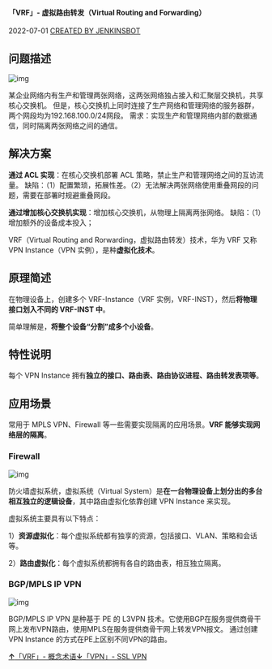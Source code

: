 #### 「VRF」- 虚拟路由转发（Virtual Routing and Forwarding）

 2022-07-01  [CREATED BY JENKINSBOT](https://blog.k4nz.com/category/from-jenkins-automation/)

## 问题描述

![img](https://wiki.k4nz.com/03.NETWORKING-OF-DATA-COMMUNICATION/2.DATA-COMMUNICATION-TECHNIQUE/VPN,_Virtual_Private_Network/VRF,_Virtual_Routing_and_Forwarding/pasted_image.png)

某企业网络内有生产和管理两张网络，这两张网络独占接入和汇聚层交换机，共享核心交换机。
但是，核心交换机上同时连接了生产网络和管理网络的服务器群，两个网段均为192.168.100.0/24网段。
需求：实现生产和管理网络内部的数据通信，同时隔离两张网络之间的通信。

## 解决方案

**通过 ACL 实现**：在核心交换机部署 ACL 策略，禁止生产和管理网络之间的互访流量。
缺陷：（1）配置繁琐，拓展性差。（2）无法解决两张网络使用重叠网段的问题，需要在部署时规避重叠网段。

**通过增加核心交换机实现**：增加核心交换机，从物理上隔离两张网络。
缺陷：（1）增加额外的设备成本投入；

VRF（Virtual Routing and Rorwarding，虚拟路由转发）技术，华为 VRF 又称 VPN Instance（VPN 实例），是种**虚拟化技术**。

## 原理简述

在物理设备上，创建多个 VRF-Instance（VRF 实例，VRF-INST），然后**将物理接口划入不同的 VRF-INST 中**。

简单理解是，**将整个设备“分割”成多个小设备**。

## 特性说明

每个 VPN Instance 拥有**独立的接口、路由表、路由协议进程、路由转发表项等**。

## 应用场景

常用于 MPLS VPN、Firewall 等一些需要实现隔离的应用场景。**VRF 能够实现网络层的隔离**。

### Firewall

![img](https://wiki.k4nz.com/03.NETWORKING-OF-DATA-COMMUNICATION/2.DATA-COMMUNICATION-TECHNIQUE/VPN,_Virtual_Private_Network/VRF,_Virtual_Routing_and_Forwarding/pasted_image003.png)

防火墙虚拟系统，虚拟系统（Virtual System）是**在一台物理设备上划分出的多台相互独立的逻辑设备**，其中路由虚拟化依靠创建 VPN Instance 来实现。

虚拟系统主要具有以下特点：

1）**资源虚拟化**：每个虚拟系统都有独享的资源，包括接口、VLAN、策略和会话等。

2）**路由虚拟化**：每个虚拟系统都拥有各自的路由表，相互独立隔离。

### BGP/MPLS IP VPN

![img](https://wiki.k4nz.com/03.NETWORKING-OF-DATA-COMMUNICATION/2.DATA-COMMUNICATION-TECHNIQUE/VPN,_Virtual_Private_Network/VRF,_Virtual_Routing_and_Forwarding/pasted_image002.png)

BGP/MPLS IP VPN 是种基于 PE 的 L3VPN 技术。它使用BGP在服务提供商骨干网上发布VPN路由，使用MPLS在服务提供商骨干网上转发VPN报文。
通过创建 VPN Instance 的方式在PE上区别不同VPN的路由。



[**↑**「VRF」- 概念术语](https://blog.k4nz.com/f73d3f85894c05ad49c8dbd376c2e00f/)[**↓**「VPN」- SSL VPN](https://blog.k4nz.com/1984bcb00691c32a08e159881e79f2a9/)